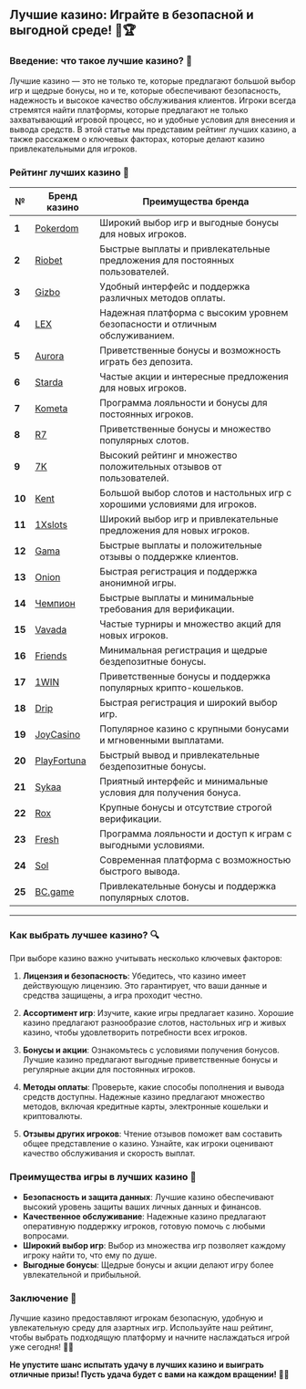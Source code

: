 ## Лучшие казино: Играйте в безопасной и выгодной среде! 🎰🏆

### Введение: что такое лучшие казино? 🎯

Лучшие казино — это не только те, которые предлагают большой выбор игр и щедрые бонусы, но и те, которые обеспечивают безопасность, надежность и высокое качество обслуживания клиентов. Игроки всегда стремятся найти платформы, которые предлагают не только захватывающий игровой процесс, но и удобные условия для внесения и вывода средств. В этой статье мы представим рейтинг лучших казино, а также расскажем о ключевых факторах, которые делают казино привлекательными для игроков.

### Рейтинг лучших казино 🏅

| №  | Бренд казино  | Преимущества бренда                                            |
|----|---------------|---------------------------------------------------------------|
| **1**  | [Pokerdom](https://brandplay.link/4k77v2yx) | Широкий выбор игр и выгодные бонусы для новых игроков.       |
| **2**  | [Riobet](https://brandplay.link/7xBLTPyj) | Быстрые выплаты и привлекательные предложения для постоянных пользователей. |
| **3**  | [Gizbo](https://brandplay.link/bprXw4YV) | Удобный интерфейс и поддержка различных методов оплаты.       |
| **4**  | [LEX](https://brandplay.link/zW4hdDFV) | Надежная платформа с высоким уровнем безопасности и отличным обслуживанием. |
| **5**  | [Aurora](https://10trafic-stat2.com/click/668546556bcc6313411604bd/6766/13032/subaccount) | Приветственные бонусы и возможность играть без депозита.     |
| **6**  | [Starda](https://brandplay.link/fB7xwRFL) | Частые акции и интересные предложения для новых игроков.    |
| **7**  | [Kometa](https://brandplay.link/8ZymQJV8) | Программа лояльности и бонусы для постоянных игроков.       |
| **8**  | [R7](https://brandplay.link/bMd3Yjsw) | Приветственные бонусы и множество популярных слотов.        |
| **9**  | [7K](https://brandplay.link/BvQyFShp) | Высокий рейтинг и множество положительных отзывов от пользователей. |
| **10** | [Kent](https://brandplay.link/Fv2WP3js) | Большой выбор слотов и настольных игр с хорошими условиями для игроков. |
| **11** | [1Xslots](https://brandplay.link/hSB1khtr) | Широкий выбор игр и привлекательные предложения для новых игроков. |
| **12** | [Gama](https://brandplay.link/j6NMKsDz) | Быстрые выплаты и положительные отзывы о поддержке клиентов. |
| **13** | [Onion](https://brandplay.link/zBGRVpQ9) | Быстрая регистрация и поддержка анонимной игры.              |
| **14** | [Чемпион](https://temon-gter.cfd/go/lRq?p80412p304504pcc44t17455) | Быстрые выплаты и минимальные требования для верификации.    |
| **15** | [Vavada](https://vavadapartner.pro/?promo=ea5c9275-6854-4505-94fc-95ab18221945-linkb2) | Частые турниры и множество акций для новых игроков.           |
| **16** | [Friends](https://gofriends.vc/linkb2) | Минимальная регистрация и щедрые бездепозитные бонусы.       |
| **17** | [1WIN](https://brandplay.link/smXVpBbG) | Приветственные бонусы и поддержка популярных крипто-кошельков. |
| **18** | [Drip](https://drp-ircp01.com/c07e6a3db) | Быстрая регистрация и широкий выбор игр.                     |
| **19** | [JoyCasino](https://rpc30.call2me.pro/?/ru/registration?apkpop=0&partner=p24970p3291217pc98f) | Популярное казино с крупными бонусами и мгновенными выплатами. |
| **20** | [PlayFortuna](https://fortunapromo.net/alt/playfortuna/registration?0dc4a9362a71feb7e3f165fb8e766f70) | Быстрый вывод и привлекательные бездепозитные бонусы.         |
| **21** | [Sykaa](https://s-two-way.com/?source=linkb2&pid=30697) | Приятный интерфейс и минимальные условия для получения бонуса. |
| **22** | [Rox](https://rox-pvwfpjgcxe.com/cb1ee18a5) | Крупные бонусы и отсутствие строгой верификации.              |
| **23** | [Fresh](https://fresh-eumwkxwao.com/c3f7b485d) | Программа лояльности и доступ к играм с выгодными условиями. |
| **24** | [Sol](https://sol-mmtdzfbaco.com/cb2415bca) | Современная платформа с возможностью быстрого вывода.         |
| **25** | [BC.game](https://partnerbcgame.com/dcc53d441) | Привлекательные бонусы и поддержка популярных слотов.         |

---

### Как выбрать лучшее казино? 🔍

При выборе казино важно учитывать несколько ключевых факторов:

1. **Лицензия и безопасность**: Убедитесь, что казино имеет действующую лицензию. Это гарантирует, что ваши данные и средства защищены, а игра проходит честно.

2. **Ассортимент игр**: Изучите, какие игры предлагает казино. Хорошие казино предлагают разнообразие слотов, настольных игр и живых казино, чтобы удовлетворить потребности всех игроков.

3. **Бонусы и акции**: Ознакомьтесь с условиями получения бонусов. Лучшие казино предлагают выгодные приветственные бонусы и регулярные акции для постоянных игроков.

4. **Методы оплаты**: Проверьте, какие способы пополнения и вывода средств доступны. Надежные казино предлагают множество методов, включая кредитные карты, электронные кошельки и криптовалюты.

5. **Отзывы других игроков**: Чтение отзывов поможет вам составить общее представление о казино. Узнайте, как игроки оценивают качество обслуживания и скорость выплат.

### Преимущества игры в лучших казино 🎉

- **Безопасность и защита данных**: Лучшие казино обеспечивают высокий уровень защиты ваших личных данных и финансов.
- **Качественное обслуживание**: Надежные казино предлагают оперативную поддержку игроков, готовую помочь с любыми вопросами.
- **Широкий выбор игр**: Выбор из множества игр позволяет каждому игроку найти то, что ему по душе.
- **Выгодные бонусы**: Щедрые бонусы и акции делают игру более увлекательной и прибыльной.

### Заключение 📝

Лучшие казино предоставляют игрокам безопасную, удобную и увлекательную среду для азартных игр. Используйте наш рейтинг, чтобы выбрать подходящую платформу и начните наслаждаться игрой уже сегодня! 🎰💵

**Не упустите шанс испытать удачу в лучших казино и выиграть отличные призы! Пусть удача будет с вами на каждом вращении!** 🌟✨

